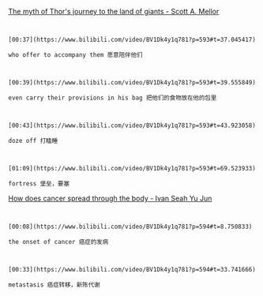 [The myth of Thor's journey to the land of giants - Scott A. Mellor](https://www.bilibili.com/video/BV1Dk4y1q781?p=593)

```ad-note


[00:37](https://www.bilibili.com/video/BV1Dk4y1q781?p=593#t=37.045417)

who offer to accompany them 愿意陪伴他们

```

```ad-note


[00:39](https://www.bilibili.com/video/BV1Dk4y1q781?p=593#t=39.555849)

even carry their provisions in his bag 把他们的食物放在他的包里

```

```ad-note


[00:43](https://www.bilibili.com/video/BV1Dk4y1q781?p=593#t=43.923058)

doze off 打瞌睡

```

```ad-note


[01:09](https://www.bilibili.com/video/BV1Dk4y1q781?p=593#t=69.523933)

fortress 堡垒，要塞

```

[How does cancer spread through the body - Ivan Seah Yu Jun](https://www.bilibili.com/video/BV1Dk4y1q781?p=594)

```ad-note


[00:08](https://www.bilibili.com/video/BV1Dk4y1q781?p=594#t=8.750833)

the onset of cancer 癌症的发病

```

```ad-note


[00:33](https://www.bilibili.com/video/BV1Dk4y1q781?p=594#t=33.741666)

metastasis 癌症转移，新陈代谢

```